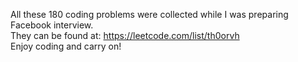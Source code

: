 All these 180 coding problems were collected while I was preparing Facebook interview.<br>
They can be found at: https://leetcode.com/list/th0orvh <br>
Enjoy coding and carry on!